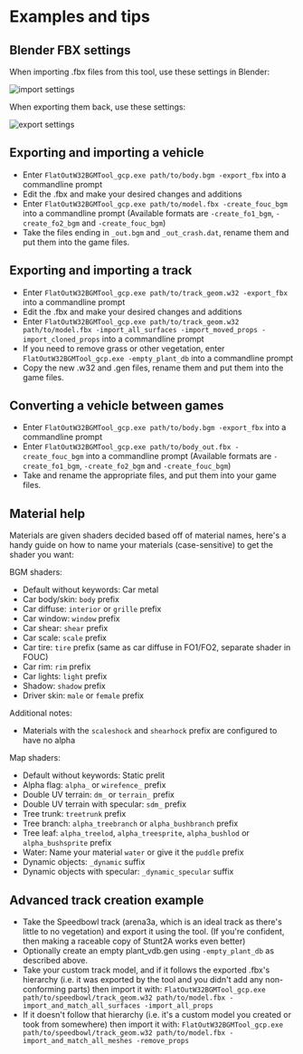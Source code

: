 # Examples and tips

## Blender FBX settings
When importing .fbx files from this tool, use these settings in Blender:

![import settings](https://i.imgur.com/Jd3zVaI.png)

When exporting them back, use these settings:

![export settings](https://i.imgur.com/Fh2Szm8.png)

## Exporting and importing a vehicle
- Enter `FlatOutW32BGMTool_gcp.exe path/to/body.bgm -export_fbx` into a commandline prompt
- Edit the .fbx and make your desired changes and additions
- Enter `FlatOutW32BGMTool_gcp.exe path/to/model.fbx -create_fouc_bgm` into a commandline prompt (Available formats are `-create_fo1_bgm`, `-create_fo2_bgm` and `-create_fouc_bgm`)
- Take the files ending in `_out.bgm` and `_out_crash.dat`, rename them and put them into the game files.

## Exporting and importing a track
- Enter `FlatOutW32BGMTool_gcp.exe path/to/track_geom.w32 -export_fbx` into a commandline prompt
- Edit the .fbx and make your desired changes and additions
- Enter `FlatOutW32BGMTool_gcp.exe path/to/track_geom.w32 path/to/model.fbx -import_all_surfaces -import_moved_props -import_cloned_props` into a commandline prompt
- If you need to remove grass or other vegetation, enter `FlatOutW32BGMTool_gcp.exe -empty_plant_db` into a commandline prompt
- Copy the new .w32 and .gen files, rename them and put them into the game files.

## Converting a vehicle between games
- Enter `FlatOutW32BGMTool_gcp.exe path/to/body.bgm -export_fbx` into a commandline prompt
- Enter `FlatOutW32BGMTool_gcp.exe path/to/body_out.fbx -create_fouc_bgm` into a commandline prompt (Available formats are `-create_fo1_bgm`, `-create_fo2_bgm` and `-create_fouc_bgm`)
- Take and rename the appropriate files, and put them into your game files.

## Material help
Materials are given shaders decided based off of material names, here's a handy guide on how to name your materials (case-sensitive) to get the shader you want:

BGM shaders:
- Default without keywords: Car metal
- Car body/skin: `body` prefix
- Car diffuse: `interior` or `grille` prefix
- Car window: `window` prefix
- Car shear: `shear` prefix
- Car scale: `scale` prefix
- Car tire: `tire` prefix (same as car diffuse in FO1/FO2, separate shader in FOUC)
- Car rim: `rim` prefix
- Car lights: `light` prefix
- Shadow: `shadow` prefix
- Driver skin: `male` or `female` prefix

Additional notes:
- Materials with the `scaleshock` and `shearhock` prefix are configured to have no alpha

Map shaders:
- Default without keywords: Static prelit
- Alpha flag: `alpha_` or `wirefence_` prefix
- Double UV terrain: `dm_` or `terrain_` prefix
- Double UV terrain with specular: `sdm_` prefix
- Tree trunk: `treetrunk` prefix
- Tree branch: `alpha_treebranch` or `alpha_bushbranch` prefix
- Tree leaf: `alpha_treelod`, `alpha_treesprite`, `alpha_bushlod` or `alpha_bushsprite` prefix
- Water: Name your material `water` or give it the `puddle` prefix
- Dynamic objects: `_dynamic` suffix
- Dynamic objects with specular: `_dynamic_specular` suffix

## Advanced track creation example
- Take the Speedbowl track (arena3a, which is an ideal track as there's little to no vegetation) and export it using the tool. (If you're confident, then making a raceable copy of Stunt2A works even better)
- Optionally create an empty plant_vdb.gen using `-empty_plant_db` as described above.
- Take your custom track model, and if it follows the exported .fbx's hierarchy (i.e. it was exported by the tool and you didn't add any non-conforming parts) then import it with:
`FlatOutW32BGMTool_gcp.exe path/to/speedbowl/track_geom.w32 path/to/model.fbx -import_and_match_all_surfaces -import_all_props`
- If it doesn't follow that hierarchy (i.e. it's a custom model you created or took from somewhere) then import it with:
`FlatOutW32BGMTool_gcp.exe path/to/speedbowl/track_geom.w32 path/to/model.fbx -import_and_match_all_meshes -remove_props`
